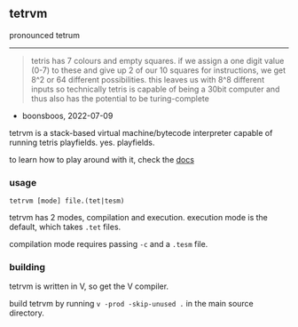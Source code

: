 ## tetrvm
pronounced tetrum

*** 
> tetris has 7 colours and empty squares. if we assign a one digit value (0-7) to these and give up 2 of our 10 squares for instructions, we get 8^2 or 64 different possibilities. this leaves us with 8^8 different inputs so technically tetris is capable of being a 30bit computer and thus also has the potential to be turing-complete
- boonsboos, 2022-07-09

tetrvm is a stack-based virtual machine/bytecode interpreter capable of running tetris playfields. yes. playfields.

to learn how to play around with it, check the [docs](./docs.md)

### usage
`tetrvm [mode] file.(tet|tesm)`

tetrvm has 2 modes, compilation and execution. execution mode is the default, which takes `.tet` files.

compilation mode requires passing `-c` and a `.tesm` file.

### building
tetrvm is written in V, so get the V compiler.

build tetrvm by running `v -prod -skip-unused .` in the main source directory.